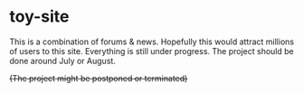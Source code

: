 # toy-site

This is a combination of forums & news. Hopefully this would attract millions of users to this site.
Everything is still under progress. The project should be done around July or August. 

~~(The project might be postponed or terminated)~~
